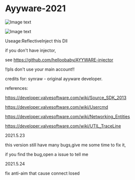 # Ayyware-2021

![Image text](https://github.com/helloobaby/AYYWARE-CSGO-2021/blob/master/ESP.png)

![Image text](https://github.com/helloobaby/AYYWARE-CSGO-2021/blob/master/spinbot.png)


Useage:ReflectiveInject this Dll

if you don't have injector,

see https://github.com/helloobaby/AYYWARE-injector

!!pls don't use your main account!!

credits for: synraw - original ayyware developer.


references:

https://developer.valvesoftware.com/wiki/Source_SDK_2013

https://developer.valvesoftware.com/wiki/Usercmd

https://developer.valvesoftware.com/wiki/Networking_Entities

https://developer.valvesoftware.com/wiki/UTIL_TraceLine



2021.5.23

this version still have many bugs,give me some time to fix it,

if you find the bug,open a issue to tell me

2021.5.24

fix anti-aim that cause connect losed
